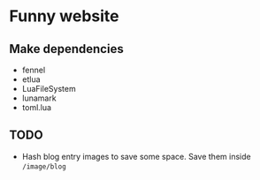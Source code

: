 # Funny website

## Make dependencies
- fennel
- etlua
- LuaFileSystem
- lunamark
- toml.lua 

## TODO
- Hash blog entry images to save some space. Save them inside `/image/blog`
